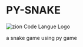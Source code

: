 # PY-SNAKE
![zion Code Langue Logo](https://www.edureka.co/blog/wp-content/uploads/2019/10/point-1.gif)

 a snake game using py game
